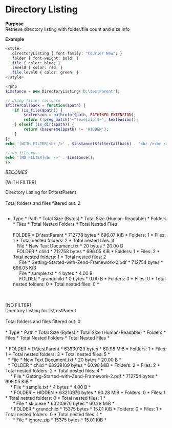 Directory Listing
=================

**Purpose**<br />
Retrieve directory listing with folder/file count and size info

**Example**
```php
<style>
  .directoryListing { font-family: "Courier New"; }
  .folder { font-weight: bold; }
  .file { color: blue; }
  .level0 { color: red; }
  .file.level0 { color: green; }
</style>

<?php
$instance = new DirectoryListing('D:\testParent');

// Using filter callback
$filterCallback = function($path) {
    if (is_file($path)) {
        $extension = pathinfo($path, PATHINFO_EXTENSION);
        return (!preg_match('~^(exe|zip)$~', $extension));
    } elseif (is_dir($path)) {
        return (basename($path) != 'HIDDEN');
    }
};
echo '[WITH FILTER]<br />' . $instance($filterCallback) . '<br /><br />';

// No filters
echo '[NO FILTER]<br />' . $instance();
?>
```
_BECOMES_
<!--
<style>
  .directoryListing { font-family: "Courier New"; }
  .folder { font-weight: bold; }
  .file { color: blue; }
  .level0 { color: red; }
  .file.level0 { color: green; }
</style>
-->
[WITH FILTER]<br /><div class="directoryListing">
Directory Listing for D:\testParent<br /><br />
Total folders and files filtered out: 2<br /><br />
* Type * Path * Total Size (Bytes) * Total Size (Human-Readable) * Folders * Files * Total Nested Folders * Total Nested Files *<br /><br />
<span class="folder level0">* FOLDER * D:\testParent * 712778 bytes * 696.07 KiB * Folders: 1 * Files: 1 * Total nested folders: 2 * Total nested files: 3 *</span><br />
&nbsp;&nbsp;<span class="file level0">* File * New Text Document.txt * 20 bytes * 20.00 B *</span><br />
&nbsp;&nbsp;<span class="folder level1">* FOLDER * child * 712758 bytes * 696.05 KiB * Folders: 1 * Files: 2 * Total nested folders: 1 * Total nested files: 2 *</span><br />
&nbsp;&nbsp;&nbsp;&nbsp;<span class="file level1">* File * Getting-Started-with-Zend-Framework-2.pdf * 712754 bytes * 696.05 KiB *</span><br />
&nbsp;&nbsp;&nbsp;&nbsp;<span class="file level1">* File * sample.txt * 4 bytes * 4.00 B *</span><br />
&nbsp;&nbsp;&nbsp;&nbsp;<span class="folder level2">* FOLDER * grandchild * 0 bytes * 0.00 B * Folders: 0 * Files: 0 * Total nested folders: 0 * Total nested files: 0 *</span><br />
</div>
<br /><br />[NO FILTER]<br /><div class="directoryListing">
Directory Listing for D:\testParent<br /><br />
Total folders and files filtered out: 0<br /><br />
* Type * Path * Total Size (Bytes) * Total Size (Human-Readable) * Folders * Files * Total Nested Folders * Total Nested Files *<br /><br />
<span class="folder level0">* FOLDER * D:\testParent * 63939129 bytes * 60.98 MiB * Folders: 1 * Files: 1 * Total nested folders: 3 * Total nested files: 5 *</span><br />
&nbsp;&nbsp;<span class="file level0">* File * New Text Document.txt * 20 bytes * 20.00 B *</span><br />
&nbsp;&nbsp;<span class="folder level1">* FOLDER * child * 63939109 bytes * 60.98 MiB * Folders: 2 * Files: 2 * Total nested folders: 2 * Total nested files: 4 *</span><br />
&nbsp;&nbsp;&nbsp;&nbsp;<span class="file level1">* File * Getting-Started-with-Zend-Framework-2.pdf * 712754 bytes * 696.05 KiB *</span><br />
&nbsp;&nbsp;&nbsp;&nbsp;<span class="file level1">* File * sample.txt * 4 bytes * 4.00 B *</span><br />
&nbsp;&nbsp;&nbsp;&nbsp;<span class="folder level2">* FOLDER * HIDDEN * 63210976 bytes * 60.28 MiB * Folders: 0 * Files: 1 * Total nested folders: 0 * Total nested files: 1 *</span><br />
&nbsp;&nbsp;&nbsp;&nbsp;&nbsp;&nbsp;<span class="file level2">* File * skip.exe * 63210976 bytes * 60.28 MiB *</span><br />
&nbsp;&nbsp;&nbsp;&nbsp;<span class="folder level2">* FOLDER * grandchild * 15375 bytes * 15.01 KiB * Folders: 0 * Files: 1 * Total nested folders: 0 * Total nested files: 1 *</span><br />
&nbsp;&nbsp;&nbsp;&nbsp;&nbsp;&nbsp;<span class="file level2">* File * ignore.zip * 15375 bytes * 15.01 KiB *</span><br />
</div>